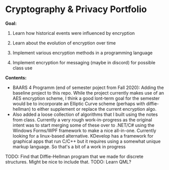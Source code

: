 # Cryptography & Privacy Portfolio

**Goal:**

1. Learn how historical events were influenced by encryption

2. Learn about the evolution of encryption over time

3. Implement various encryption methods in a programming language

5. Implement encryption for messaging (maybe in discord) for possible class use

**Contents:**

- BAARS 4 Programm (end of semester poject from Fall 2020): Adding the baseline project to this repo. While the project currently makes use of an AES encryption scheme, I think a good lont-term goal for the semester would be to incorporate an Elliptic Curve scheme (perhaps with diffie-hellman) to either supplement or replace the current encryption algo. 
- Also added a loose collection of algorithms that I built using the notes from class. Currently a very rough work-in-progress as the original intent was to start merging some of these over to .NET/C# using the Windows Forms/WPF framework to make a nice all-in-one. Currently looking for a linux-based alternative. KDevelop has a framework for graphical apps that run C/C++ but it requires using a somewhat unique markup language. So that's a bit of a work in progress

TODO: Find that Diffie-Hellman program that we made for discrete structures. Might be nice to include that.
TODO: Learn QML?

